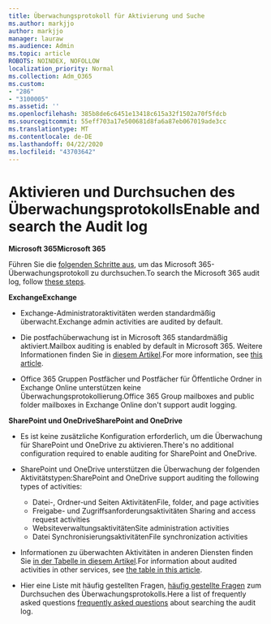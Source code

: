 ```yaml
---
title: Überwachungsprotokoll für Aktivierung und Suche
ms.author: markjjo
author: markjjo
manager: lauraw
ms.audience: Admin
ms.topic: article
ROBOTS: NOINDEX, NOFOLLOW
localization_priority: Normal
ms.collection: Adm_O365
ms.custom:
- "286"
- "3100005"
ms.assetid: ''
ms.openlocfilehash: 385b8de6c6451e13418c615a32f1502a70f5fdcb
ms.sourcegitcommit: 55eff703a17e500681d8fa6a87eb067019ade3cc
ms.translationtype: MT
ms.contentlocale: de-DE
ms.lasthandoff: 04/22/2020
ms.locfileid: "43703642"
---
```

# <a name="enable-and-search-the-audit-log"></a><span data-ttu-id="50e11-102">Aktivieren und Durchsuchen des Überwachungsprotokolls</span><span class="sxs-lookup"><span data-stu-id="50e11-102">Enable and search the Audit log</span></span>

<span data-ttu-id="50e11-103">**Microsoft 365**</span><span class="sxs-lookup"><span data-stu-id="50e11-103">**Microsoft 365**</span></span>

<span data-ttu-id="50e11-104">Führen Sie die [folgenden Schritte aus](https://docs.microsoft.com/office365/securitycompliance/search-the-audit-log-in-security-and-compliance#search-the-audit-log), um das Microsoft 365-Überwachungsprotokoll zu durchsuchen.</span><span class="sxs-lookup"><span data-stu-id="50e11-104">To search the Microsoft 365 audit log, follow [these steps](https://docs.microsoft.com/office365/securitycompliance/search-the-audit-log-in-security-and-compliance#search-the-audit-log).</span></span>

<span data-ttu-id="50e11-105">**Exchange**</span><span class="sxs-lookup"><span data-stu-id="50e11-105">**Exchange**</span></span>

- <span data-ttu-id="50e11-106">Exchange-Administratoraktivitäten werden standardmäßig überwacht.</span><span class="sxs-lookup"><span data-stu-id="50e11-106">Exchange admin activities are audited by default.</span></span>

- <span data-ttu-id="50e11-107">Die postfachüberwachung ist in Microsoft 365 standardmäßig aktiviert.</span><span class="sxs-lookup"><span data-stu-id="50e11-107">Mailbox auditing is enabled by default in Microsoft 365.</span></span> <span data-ttu-id="50e11-108">Weitere Informationen finden Sie in [diesem Artikel](https://docs.microsoft.com/office365/securitycompliance/enable-mailbox-auditing).</span><span class="sxs-lookup"><span data-stu-id="50e11-108">For more information, see  [this article](https://docs.microsoft.com/office365/securitycompliance/enable-mailbox-auditing).</span></span>

- <span data-ttu-id="50e11-109">Office 365 Gruppen Postfächer und Postfächer für Öffentliche Ordner in Exchange Online unterstützen keine Überwachungsprotokollierung.</span><span class="sxs-lookup"><span data-stu-id="50e11-109">Office 365 Group mailboxes and public folder mailboxes in Exchange Online don't support audit logging.</span></span>

<span data-ttu-id="50e11-110">**SharePoint und OneDrive**</span><span class="sxs-lookup"><span data-stu-id="50e11-110">**SharePoint and OneDrive**</span></span>

- <span data-ttu-id="50e11-111">Es ist keine zusätzliche Konfiguration erforderlich, um die Überwachung für SharePoint und OneDrive zu aktivieren.</span><span class="sxs-lookup"><span data-stu-id="50e11-111">There's no additional configuration required to enable auditing for SharePoint and OneDrive.</span></span>

- <span data-ttu-id="50e11-112">SharePoint und OneDrive unterstützen die Überwachung der folgenden Aktivitätstypen:</span><span class="sxs-lookup"><span data-stu-id="50e11-112">SharePoint and OneDrive support auditing the following types of activities:</span></span>

    - <span data-ttu-id="50e11-113">Datei-, Ordner-und Seiten Aktivitäten</span><span class="sxs-lookup"><span data-stu-id="50e11-113">File, folder, and page activities</span></span>
    - <span data-ttu-id="50e11-114">Freigabe- und Zugriffsanforderungsaktivitäten </span><span class="sxs-lookup"><span data-stu-id="50e11-114">Sharing and access request activities</span></span>
    - <span data-ttu-id="50e11-115">Websiteverwaltungsaktivitäten</span><span class="sxs-lookup"><span data-stu-id="50e11-115">Site administration activities</span></span>
    - <span data-ttu-id="50e11-116">Datei Synchronisierungsaktivitäten</span><span class="sxs-lookup"><span data-stu-id="50e11-116">File synchronization activities</span></span>

- <span data-ttu-id="50e11-117">Informationen zu überwachten Aktivitäten in anderen Diensten finden Sie [in der Tabelle in diesem Artikel](https://docs.microsoft.com/office365/securitycompliance/search-the-audit-log-in-security-and-compliance#audited-activities).</span><span class="sxs-lookup"><span data-stu-id="50e11-117">For information about audited activities in other services, see  [the table in this article](https://docs.microsoft.com/office365/securitycompliance/search-the-audit-log-in-security-and-compliance#audited-activities).</span></span>

- <span data-ttu-id="50e11-118">Hier eine Liste mit häufig gestellten Fragen, [häufig gestellte Fragen](https://docs.microsoft.com/office365/securitycompliance/search-the-audit-log-in-security-and-compliance#frequently-asked-questions) zum Durchsuchen des Überwachungsprotokolls.</span><span class="sxs-lookup"><span data-stu-id="50e11-118">Here a list of frequently asked questions [frequently asked questions](https://docs.microsoft.com/office365/securitycompliance/search-the-audit-log-in-security-and-compliance#frequently-asked-questions) about searching the audit log.</span></span>